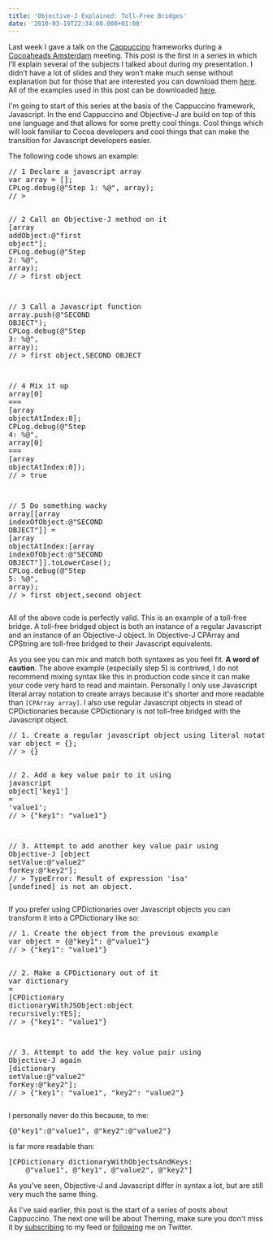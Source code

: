```yaml
---
title: 'Objective-J Explained: Toll-Free Bridges'
date: '2010-03-19T22:34:00.000+01:00'
---
```


<p>Last week I gave a talk on the <a href="http://www.cappuccino.org">Cappuccino</a> frameworks during a <a href="http://www.cocoaheads.nl">Cocoaheads Amsterdam</a> meeting. This post is the first in a series in which I’ll explain several of the subjects I talked about during my presentation. I didn’t have a lot of slides and they won’t make much sense without explanation but for those that are interested you can download them <a href="http://dl.dropbox.com/u/3415875/Blog/Objective-J%20Explained/Cocoaheads%20Cappuccino.key">here</a>. All of the examples used in this post can be downloaded <a href="http://dl.dropbox.com/u/3415875/Blog/Objective-J%20Explained/Objective-J-Explained.zip">here</a>.</p>
<p>I'm going to start of this series at the basis of the Cappuccino framework, Javascript. In the end Cappuccino and Objective-J are build on top of this one language and that allows for some pretty cool things. Cool things which will look familiar to Cocoa developers and cool things that can make the transition for Javascript developers easier.</p>
<p>The following code shows an example:</p>
<div class="codehilite"><pre><span class="c1">// 1 Declare a javascript array</span>
<span class="kd">var</span> <span class="n">array</span> <span class="o">=</span> <span class="p">[];</span>
<span class="n">CPLog</span><span class="p">.</span><span class="nf">debug</span><span class="p">(</span><span class="s">@&quot;Step 1: %@&quot;</span><span class="p">,</span> <span class="n">array</span><span class="p">);</span>
<span class="c1">// &gt;</span>

<span class="c1">// 2 Call an Objective-J method on it</span>
<span class="p">[</span><span class="n">array</span> <span class="n">addObject</span><span class="o">:</span><span class="s">@&quot;first object&quot;</span><span class="p">];</span>
<span class="n">CPLog</span><span class="p">.</span><span class="nf">debug</span><span class="p">(</span><span class="s">@&quot;Step 2: %@&quot;</span><span class="p">,</span> <span class="n">array</span><span class="p">);</span>
<span class="c1">// &gt; first object</span>

<span class="c1">// 3 Call a Javascript function</span>
<span class="n">array</span><span class="p">.</span><span class="nf">push</span><span class="p">(</span><span class="s">@&quot;SECOND OBJECT&quot;</span><span class="p">);</span>
<span class="n">CPLog</span><span class="p">.</span><span class="nf">debug</span><span class="p">(</span><span class="s">@&quot;Step 3: %@&quot;</span><span class="p">,</span> <span class="n">array</span><span class="p">);</span>
<span class="c1">// &gt; first object,SECOND OBJECT</span>

<span class="c1">// 4 Mix it up</span>
<span class="n">array</span><span class="p">[</span><span class="mi">0</span><span class="p">]</span> <span class="o">===</span> <span class="p">[</span><span class="n">array</span> <span class="n">objectAtIndex</span><span class="o">:</span><span class="mi">0</span><span class="p">];</span>
<span class="n">CPLog</span><span class="p">.</span><span class="nf">debug</span><span class="p">(</span><span class="s">@&quot;Step 4: %@&quot;</span><span class="p">,</span> <span class="n">array</span><span class="p">[</span><span class="mi">0</span><span class="p">]</span> <span class="o">===</span> <span class="p">[</span><span class="n">array</span> <span class="n">objectAtIndex</span><span class="o">:</span><span class="mi">0</span><span class="p">]);</span>
<span class="c1">// &gt; true</span>

<span class="c1">// 5 Do something wacky</span>
<span class="n">array</span><span class="p">[[</span><span class="n">array</span> <span class="n">indexOfObject</span><span class="o">:</span><span class="s">@&quot;SECOND OBJECT&quot;</span><span class="p">]]</span> <span class="o">=</span> <span class="p">[</span><span class="n">array</span> <span class="n">objectAtIndex</span><span class="o">:</span><span class="p">[</span><span class="n">array</span> <span class="n">indexOfObject</span><span class="o">:</span><span class="s">@&quot;SECOND OBJECT&quot;</span><span class="p">]].</span><span class="nf">toLowerCase</span><span class="p">();</span>
<span class="n">CPLog</span><span class="p">.</span><span class="nf">debug</span><span class="p">(</span><span class="s">@&quot;Step 5: %@&quot;</span><span class="p">,</span> <span class="n">array</span><span class="p">);</span>
<span class="c1">// &gt; first object,second object</span>
</pre></div>


<p>All of the above code is perfectly valid. This is an example of a toll-free bridge. A toll-free bridged object is both an instance of a regular Javascript and an instance of an Objective-J object. In Objective-J CPArray and CPString are toll-free bridged to their Javascript equivalents.</p>
<p>As you see you can mix and match both syntaxes as you feel fit. <strong>A word of caution</strong>. The above example (especially step 5) is contrived, I do not recommend mixing syntax like this in production code since it can make your code very hard to read and maintain. Personally I only use Javascript literal array notation to create arrays because it's shorter and  more readable than <code>[CPArray array]</code>. I also use regular Javascript objects in stead of CPDictionaries because CPDictionary is <em>not</em> toll-free bridged with the Javascript object.</p>
<div class="codehilite"><pre><span class="c1">// 1. Create a regular javascript object using literal notation</span>
<span class="kd">var</span> <span class="n">object</span> <span class="o">=</span> <span class="p">{};</span>
<span class="c1">// &gt; {}</span>

<span class="c1">// 2. Add a key value pair to it using javascript</span>
<span class="n">object</span><span class="p">[</span><span class="s1">&#39;key1&#39;</span><span class="p">]</span> <span class="o">=</span> <span class="s1">&#39;value1&#39;</span><span class="p">;</span>
<span class="c1">// &gt; {&quot;key1&quot;: &quot;value1&quot;}</span>

<span class="c1">// 3. Attempt to add another key value pair using Objective-J</span>
<span class="p">[</span><span class="n">object</span> <span class="n">setValue</span><span class="o">:</span><span class="s">@&quot;value2&quot;</span> <span class="n">forKey</span><span class="o">:</span><span class="s">@&quot;key2&quot;</span><span class="p">];</span>
<span class="c1">// &gt; TypeError: Result of expression &#39;isa&#39; [undefined] is not an object.</span>
</pre></div>


<p>If you prefer using CPDictionaries over Javascript objects you can transform it into a CPDictionary like so:</p>
<div class="codehilite"><pre><span class="c1">// 1. Create the object from the previous example</span>
<span class="kd">var</span> <span class="n">object</span> <span class="o">=</span> <span class="p">{</span><span class="s">@&quot;key1&quot;</span><span class="o">:</span> <span class="s">@&quot;value1&quot;</span><span class="p">}</span>
<span class="c1">// &gt; {&quot;key1&quot;: &quot;value1&quot;}</span>

<span class="c1">// 2. Make a CPDictionary out of it</span>
<span class="kd">var</span> <span class="n">dictionary</span> <span class="o">=</span> <span class="p">[</span><span class="n">CPDictionary</span> <span class="n">dictionaryWithJSObject</span><span class="o">:</span><span class="n">object</span> <span class="n">recursively</span><span class="o">:</span><span class="kc">YES</span><span class="p">];</span>
<span class="c1">// &gt; {&quot;key1&quot;: &quot;value1&quot;}</span>

<span class="c1">// 3. Attempt to add the key value pair using Objective-J again</span>
<span class="p">[</span><span class="n">dictionary</span> <span class="n">setValue</span><span class="o">:</span><span class="s">@&quot;value2&quot;</span> <span class="n">forKey</span><span class="o">:</span><span class="s">@&quot;key2&quot;</span><span class="p">];</span>
<span class="c1">// &gt; {&quot;key1&quot;: &quot;value1&quot;, &quot;key2&quot;: &quot;value2&quot;}</span>
</pre></div>


<p>I personally never do this because, to me:</p>
<div class="codehilite"><pre><span class="p">{</span><span class="s">@&quot;key1&quot;</span><span class="o">:</span><span class="s">@&quot;value1&quot;</span><span class="p">,</span> <span class="s">@&quot;key2&quot;</span><span class="o">:</span><span class="s">@&quot;value2&quot;</span><span class="p">}</span>
</pre></div>


<p>is far more readable than:</p>
<div class="codehilite"><pre><span class="p">[</span><span class="n">CPDictionary</span> <span class="n">dictionaryWithObjectsAndKeys</span><span class="o">:</span>
    <span class="s">@&quot;value1&quot;</span><span class="p">,</span> <span class="s">@&quot;key1&quot;</span><span class="p">,</span> <span class="s">@&quot;value2&quot;</span><span class="p">,</span> <span class="s">@&quot;key2&quot;</span><span class="p">]</span>
</pre></div>


<p>As you've seen, Objective-J and Javascript differ in syntax a lot, but are still very much the same thing. </p>
<p>As I've said earlier, this post is the start of a series of posts about Cappuccino. The next one will be about Theming, make sure you don't miss it by <a href="feed://feeds.feedburner.com/annemame">subscribing</a> to my feed or <a href="http://www.twitter.com/klaaspieter/">following</a> me on Twitter.</p>
